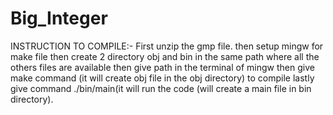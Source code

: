 # Big_Integer
INSTRUCTION TO COMPILE:-
First unzip the gmp file.
then setup mingw for make file
then create 2 directory obj and bin in the same path where all the others files are available 
then give path in the terminal of mingw
then give make command (it will create obj file in the obj directory) to compile
lastly give command ./bin/main(it will run the code (will create a main file in bin directory).
